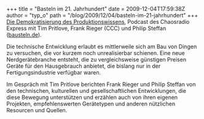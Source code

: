 +++
title = "Basteln im 21. Jahrhundert"
date = 2009-12-04T17:59:38Z
author = "typ_o"
path = "/blog/2009/12/04/basteln-im-21-jahrhundert"
+++
[Die Demokratisierung des
Produktionswissens](http://chaosradio.ccc.de/cre138.html), Podcast des
Chaosradio Express mit Tim Pritlove, Frank Rieger (CCC) und Philip
Steffan ([bausteln.de](http://bausteln.de/)).

Die technische Entwicklung erlaubt es mittlerweile sich am Bau von
Dingen zu versuchen, die vor kurzem noch unrealisierbar schienen. Eine
neue Nerdgerätebranche entsteht, die zu vergleichsweise günstigen
Preisen Geräte für den Hausgebrauch anbietet, die bislang nur in der
Fertigungsindustrie verfügbar waren.

Im Gespräch mit Tim Pritlove berichten Frank Rieger und Philip Steffan
von den technischen, kulturellen und gesellschaftlichen Entwicklungen,
die diese Bewegung unterstützen und erzählen auch von ihren eigenen
Projekten, empfehlenswerten Gerätetypen und anderen nützlichen Resourcen
und Quellen.
